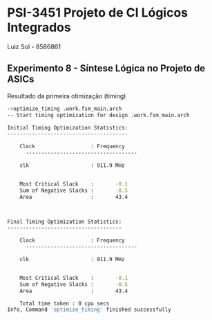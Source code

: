 # PSI-3451 Projeto de CI Lógicos Integrados

Luiz Sol - 8586861

## Experimento 8 -  Síntese Lógica no Projeto de ASICs

Resultado da primeira otimização (timing)

```bash
->optimize_timing .work.fsm_main.arch
-- Start timing optimization for design .work.fsm_main.arch

Initial Timing Optimization Statistics:
---------------------------------------

	Clock                  : Frequency
      ------------------------------------

	clk                    : 911.9 MHz


	Most Critical Slack    :       -0.1
	Sum of Negative Slacks :       -0.5
	Area                   :       43.4



Final Timing Optimization Statistics:
-------------------------------------

	Clock                  : Frequency
      ------------------------------------

	clk                    : 911.9 MHz


	Most Critical Slack    :       -0.1
	Sum of Negative Slacks :       -0.5
	Area                   :       43.4

	Total time taken : 0 cpu secs
Info, Command 'optimize_timing' finished successfully
```
